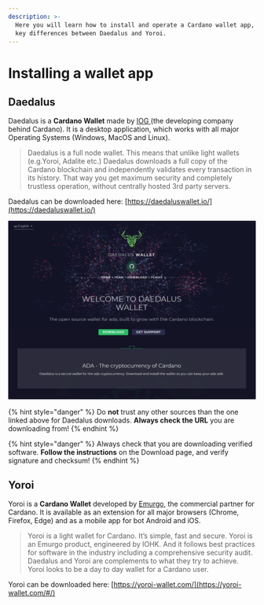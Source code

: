 ```yaml
---
description: >-
  Here you will learn how to install and operate a Cardano wallet app, and the
  key differences between Daedalus and Yoroi.
---
```


# Installing a wallet app

## Daedalus

Daedalus is a **Cardano Wallet** made by [IOG ](https://iohk.io/)\(the developing company behind Cardano\). It is a desktop application, which works with all major Operating Systems \(Windows, MacOS and Linux\). 

> Daedalus is a full node wallet. This means that unlike light wallets \(e.g.Yoroi, Adalite etc.\) Daedalus downloads a full copy of the Cardano blockchain and independently validates every transaction in its history. That way you get maximum security and completely trustless operation, without centrally hosted 3rd party servers.

Daedalus can be downloaded here: [https://daedaluswallet.io/](https://daedaluswallet.io/)

![The splash page from Daedalus&apos; Website.](../.gitbook/assets/daedalus_splash.png)

{% hint style="danger" %}
Do **not** trust any other sources than the one linked above for Daedalus downloads. **Always check the URL** you are downloading from!
{% endhint %}

{% hint style="danger" %}
Always check that you are downloading verified software. **Follow the instructions** on the Download page, and verify signature and checksum!
{% endhint %}

## Yoroi

Yoroi is a **Cardano Wallet** developed by [Emurgo](https://emurgo.io/), the commercial partner for Cardano. It is available as an extension for all major browsers \(Chrome, Firefox, Edge\) and as a mobile app for bot Android and iOS.

> Yoroi is a light wallet for Cardano. It’s simple, fast and secure. Yoroi is an Emurgo product, engineered by IOHK. And it follows best practices for software in the industry including a comprehensive security audit. Daedalus and Yoroi are complements to what they try to achieve. Yoroi looks to be a day to day wallet for a Cardano user.

Yoroi can be downloaded here: [https://yoroi-wallet.com/](https://yoroi-wallet.com/#/)



